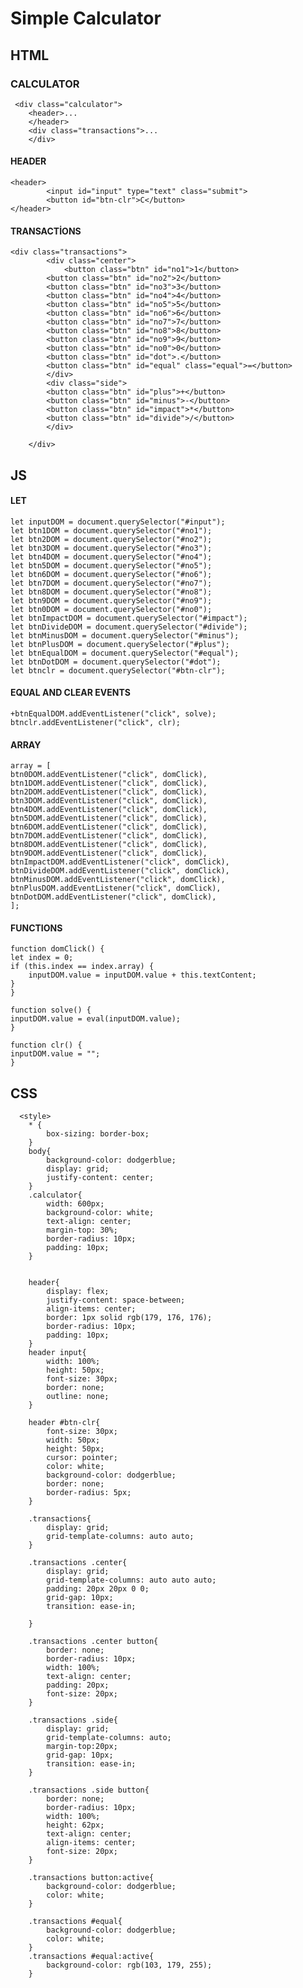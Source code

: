 # Simple Calculator

## HTML

### CALCULATOR

     <div class="calculator">
        <header>...
        </header>
        <div class="transactions">...
        </div>

#### HEADER

    <header>
            <input id="input" type="text" class="submit">
            <button id="btn-clr">C</button>
    </header>

#### TRANSACTİONS

    <div class="transactions">
            <div class="center">
                <button class="btn" id="no1">1</button>
            <button class="btn" id="no2">2</button>
            <button class="btn" id="no3">3</button>
            <button class="btn" id="no4">4</button>
            <button class="btn" id="no5">5</button>
            <button class="btn" id="no6">6</button>
            <button class="btn" id="no7">7</button>
            <button class="btn" id="no8">8</button>
            <button class="btn" id="no9">9</button>
            <button class="btn" id="no0">0</button>
            <button class="btn" id="dot">.</button>
            <button class="btn" id="equal" class="equal">=</button>
            </div>
            <div class="side">
            <button class="btn" id="plus">+</button>
            <button class="btn" id="minus">-</button>
            <button class="btn" id="impact">*</button>
            <button class="btn" id="divide">/</button>
            </div>

        </div>

## JS

#### LET

    let inputDOM = document.querySelector("#input");
    let btn1DOM = document.querySelector("#no1");
    let btn2DOM = document.querySelector("#no2");
    let btn3DOM = document.querySelector("#no3");
    let btn4DOM = document.querySelector("#no4");
    let btn5DOM = document.querySelector("#no5");
    let btn6DOM = document.querySelector("#no6");
    let btn7DOM = document.querySelector("#no7");
    let btn8DOM = document.querySelector("#no8");
    let btn9DOM = document.querySelector("#no9");
    let btn0DOM = document.querySelector("#no0");
    let btnImpactDOM = document.querySelector("#impact");
    let btnDivideDOM = document.querySelector("#divide");
    let btnMinusDOM = document.querySelector("#minus");
    let btnPlusDOM = document.querySelector("#plus");
    let btnEqualDOM = document.querySelector("#equal");
    let btnDotDOM = document.querySelector("#dot");
    let btnclr = document.querySelector("#btn-clr");

#### EQUAL AND CLEAR EVENTS

    +btnEqualDOM.addEventListener("click", solve);
    btnclr.addEventListener("click", clr);

#### ARRAY

    array = [
    btn0DOM.addEventListener("click", domClick),
    btn1DOM.addEventListener("click", domClick),
    btn2DOM.addEventListener("click", domClick),
    btn3DOM.addEventListener("click", domClick),
    btn4DOM.addEventListener("click", domClick),
    btn5DOM.addEventListener("click", domClick),
    btn6DOM.addEventListener("click", domClick),
    btn7DOM.addEventListener("click", domClick),
    btn8DOM.addEventListener("click", domClick),
    btn9DOM.addEventListener("click", domClick),
    btnImpactDOM.addEventListener("click", domClick),
    btnDivideDOM.addEventListener("click", domClick),
    btnMinusDOM.addEventListener("click", domClick),
    btnPlusDOM.addEventListener("click", domClick),
    btnDotDOM.addEventListener("click", domClick),
    ];

#### FUNCTIONS

    function domClick() {
    let index = 0;
    if (this.index == index.array) {
        inputDOM.value = inputDOM.value + this.textContent;
    }
    }

    function solve() {
    inputDOM.value = eval(inputDOM.value);
    }

    function clr() {
    inputDOM.value = "";
    }

## CSS

      <style>
        * {
            box-sizing: border-box;
        }
        body{
            background-color: dodgerblue;
            display: grid;
            justify-content: center;
        }
        .calculator{
            width: 600px;
            background-color: white;
            text-align: center;
            margin-top: 30%;
            border-radius: 10px;
            padding: 10px;
        }


        header{
            display: flex;
            justify-content: space-between;
            align-items: center;
            border: 1px solid rgb(179, 176, 176);
            border-radius: 10px;
            padding: 10px;
        }
        header input{
            width: 100%;
            height: 50px;
            font-size: 30px;
            border: none;
            outline: none;
        }

        header #btn-clr{
            font-size: 30px;
            width: 50px;
            height: 50px;
            cursor: pointer;
            color: white;
            background-color: dodgerblue;
            border: none;
            border-radius: 5px;
        }

        .transactions{
            display: grid;
            grid-template-columns: auto auto;
        }

        .transactions .center{
            display: grid;
            grid-template-columns: auto auto auto;
            padding: 20px 20px 0 0;
            grid-gap: 10px;
            transition: ease-in;

        }

        .transactions .center button{
            border: none;
            border-radius: 10px;
            width: 100%;
            text-align: center;
            padding: 20px;
            font-size: 20px;
        }

        .transactions .side{
            display: grid;
            grid-template-columns: auto;
            margin-top:20px;
            grid-gap: 10px;
            transition: ease-in;
        }

        .transactions .side button{
            border: none;
            border-radius: 10px;
            width: 100%;
            height: 62px;
            text-align: center;
            align-items: center;
            font-size: 20px;
        }

        .transactions button:active{
            background-color: dodgerblue;
            color: white;
        }

        .transactions #equal{
            background-color: dodgerblue;
            color: white;
        }
        .transactions #equal:active{
            background-color: rgb(103, 179, 255);
        }
